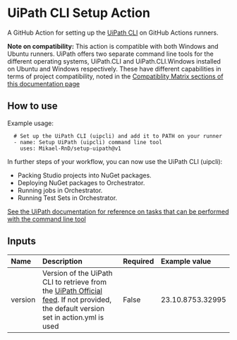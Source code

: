 # UiPath CLI Setup Action
A GitHub Action for setting up the [UiPath CLI](https://docs.uipath.com/test-suite/automation-suite/2022.10/user-guide/uipath-command-line-interface) on GitHub Actions runners.

**Note on compatibility:** This action is compatible with both Windows and Ubuntu runners. UiPath offers two separate command line tools for the different operating systems, UiPath.CLI and UiPath.CLI.Windows installed on Ubuntu and Windows respectively. These have different capabilities in terms of project compatibility, noted in the [Compatiblity Matrix sections of this documentation page](https://docs.uipath.com/test-suite/automation-suite/2022.10/user-guide/uipath-command-line-interface#uipathcliwindows-compatibility-matrix)

## How to use
Example usage:

      # Set up the UiPath CLI (uipcli) and add it to PATH on your runner
      - name: Setup UiPath (uipcli) command line tool
        uses: Mikael-RnD/setup-uipath@v1

In further steps of your workflow, you can now use the UiPath CLI (uipcli):
- Packing Studio projects into NuGet packages.
- Deploying NuGet packages to Orchestrator.
- Running jobs in Orchestrator.
- Running Test Sets in Orchestrator.

[See the UiPath documentation for reference on tasks that can be performed with the command line tool](https://docs.uipath.com/test-suite/automation-suite/2022.10/user-guide/executing-tasks-cli)

## Inputs
|Name|Description|Required|Example value|
|:--|:--|:--|:--|
|version|Version of the UiPath CLI to retrieve from the [UiPath Official feed](https://uipath.visualstudio.com/Public.Feeds/_artifacts/feed/UiPath-Official/NuGet/UiPath.CLI.Windows/versions/23.10.8753.32995). If not provided, the default version set in action.yml is used|False|23.10.8753.32995|
